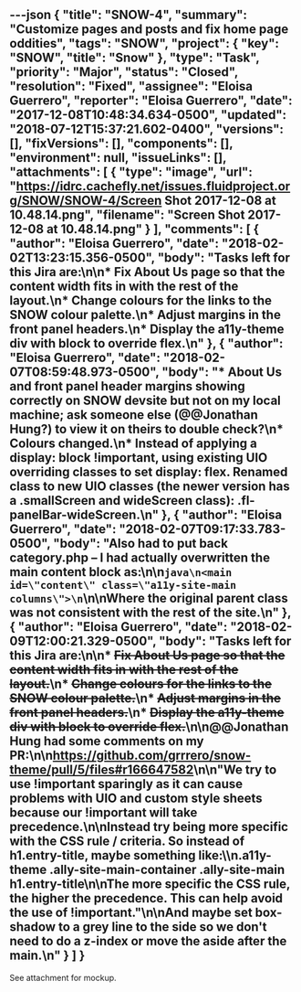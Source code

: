---json
{
  "title": "SNOW-4",
  "summary": "Customize pages and posts and fix home page oddities",
  "tags": "SNOW",
  "project": {
    "key": "SNOW",
    "title": "Snow"
  },
  "type": "Task",
  "priority": "Major",
  "status": "Closed",
  "resolution": "Fixed",
  "assignee": "Eloisa Guerrero",
  "reporter": "Eloisa Guerrero",
  "date": "2017-12-08T10:48:34.634-0500",
  "updated": "2018-07-12T15:37:21.602-0400",
  "versions": [],
  "fixVersions": [],
  "components": [],
  "environment": null,
  "issueLinks": [],
  "attachments": [
    {
      "type": "image",
      "url": "https://idrc.cachefly.net/issues.fluidproject.org/SNOW/SNOW-4/Screen Shot 2017-12-08 at 10.48.14.png",
      "filename": "Screen Shot 2017-12-08 at 10.48.14.png"
    }
  ],
  "comments": [
    {
      "author": "Eloisa Guerrero",
      "date": "2018-02-02T13:23:15.356-0500",
      "body": "Tasks left for this Jira are:\n\n* Fix About Us page so that the content width fits in with the rest of the layout.\n* Change colours for the links to the SNOW colour palette.\n* Adjust margins in the front panel headers.\n* Display the a11y-theme div with block to override flex.\n"
    },
    {
      "author": "Eloisa Guerrero",
      "date": "2018-02-07T08:59:48.973-0500",
      "body": "* About Us and front panel header margins showing correctly on SNOW devsite but not on my local machine; ask someone else (@@Jonathan Hung?) to view it on theirs to double check?\n* Colours changed.\n* Instead of applying a display: block !important, using existing UIO overriding classes to set display: flex. Renamed class to new UIO classes (the newer version has a .smallScreen and wideScreen class): .fl-panelBar-wideScreen.\n"
    },
    {
      "author": "Eloisa Guerrero",
      "date": "2018-02-07T09:17:33.783-0500",
      "body": "Also had to put back category.php – I had actually overwritten the main content block as:\n\n```java\n<main id=\"content\" class=\"a11y-site-main columns\">\n```\n\nWhere the original parent class was not consistent with the rest of the site.\n"
    },
    {
      "author": "Eloisa Guerrero",
      "date": "2018-02-09T12:00:21.329-0500",
      "body": "Tasks left for this Jira are:\n\n* ~~Fix About Us page so that the content width fits in with the rest of the layout.~~\n* ~~Change colours for the links to the SNOW colour palette.~~\n* ~~Adjust margins in the front panel headers.~~\n* ~~Display the a11y-theme div with block to override flex.~~\n\n@@Jonathan Hung had some comments on my PR:\n\n<https://github.com/grrrero/snow-theme/pull/5/files#r166647582>\n\n\"We try to use !important sparingly as it can cause problems with UIO and custom style sheets because our !important will take precedence.\n\nInstead try being more specific with the CSS rule / criteria. So instead of h1.entry-title, maybe something like:\\\n.a11y-theme .ally-site-main-container .ally-site-main h1.entry-title\n\nThe more specific the CSS rule, the higher the precedence. This can help avoid the use of !important.\"\n\nAnd maybe set box-shadow to a grey line to the side so we don't need to do a z-index or move the aside after the main.\n"
    }
  ]
}
---
See attachment for mockup.

        